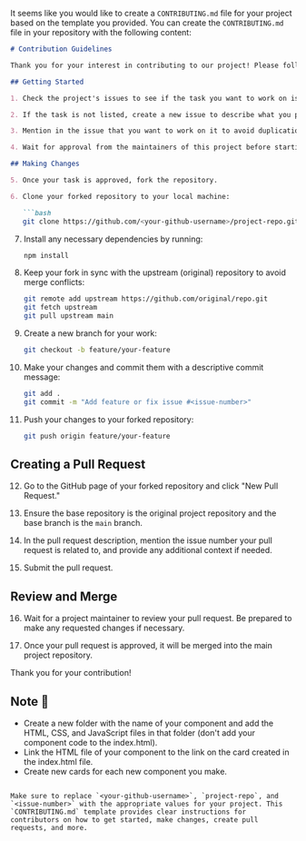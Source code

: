 It seems like you would like to create a `CONTRIBUTING.md` file for your project based on the template you provided. You can create the `CONTRIBUTING.md` file in your repository with the following content:

```markdown
# Contribution Guidelines

Thank you for your interest in contributing to our project! Please follow these steps to make a meaningful contribution:

## Getting Started

1. Check the project's issues to see if the task you want to work on is already being discussed. If it is, you can join the discussion there.

2. If the task is not listed, create a new issue to describe what you plan to work on. Please provide a clear and detailed description of the task.

3. Mention in the issue that you want to work on it to avoid duplication of efforts.

4. Wait for approval from the maintainers of this project before starting your work.

## Making Changes

5. Once your task is approved, fork the repository.

6. Clone your forked repository to your local machine:

   ```bash
   git clone https://github.com/<your-github-username>/project-repo.git
   ```

7. Install any necessary dependencies by running:

   ```bash
   npm install
   ```

8. Keep your fork in sync with the upstream (original) repository to avoid merge conflicts:

   ```bash
   git remote add upstream https://github.com/original/repo.git
   git fetch upstream
   git pull upstream main
   ```

9. Create a new branch for your work:

   ```bash
   git checkout -b feature/your-feature
   ```

10. Make your changes and commit them with a descriptive commit message:

    ```bash
    git add .
    git commit -m "Add feature or fix issue #<issue-number>"
    ```

11. Push your changes to your forked repository:

    ```bash
    git push origin feature/your-feature
    ```

## Creating a Pull Request

12. Go to the GitHub page of your forked repository and click "New Pull Request."

13. Ensure the base repository is the original project repository and the base branch is the `main` branch.

14. In the pull request description, mention the issue number your pull request is related to, and provide any additional context if needed.

15. Submit the pull request.

## Review and Merge

16. Wait for a project maintainer to review your pull request. Be prepared to make any requested changes if necessary.

17. Once your pull request is approved, it will be merged into the main project repository.

Thank you for your contribution!

## Note 🔴

- Create a new folder with the name of your component and add the HTML, CSS, and JavaScript files in that folder (don't add your component code to the index.html).
- Link the HTML file of your component to the link on the card created in the index.html file.
- Create new cards for each new component you make.
```

Make sure to replace `<your-github-username>`, `project-repo`, and `<issue-number>` with the appropriate values for your project. This `CONTRIBUTING.md` template provides clear instructions for contributors on how to get started, make changes, create pull requests, and more.
